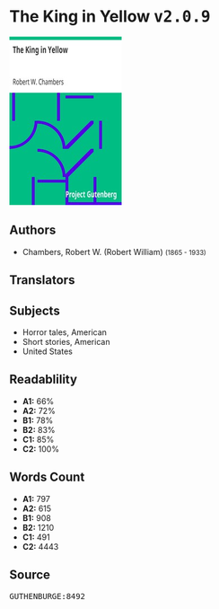 # The King in Yellow <kbd>v2.0.9</kbd>

![](./cover.medium.jpg "")

## Authors


 - Chambers, Robert W. (Robert William) <small>(1865 - 1933)</small>

## Translators



## Subjects


 - Horror tales, American
 - Short stories, American
 - United States

## Readablility


 - **A1:** 66%
 - **A2:** 72%
 - **B1:** 78%
 - **B2:** 83%
 - **C1:** 85%
 - **C2:** 100%

## Words Count


 - **A1:** 797
 - **A2:** 615
 - **B1:** 908
 - **B2:** 1210
 - **C1:** 491
 - **C2:** 4443

## Source


<kbd>GUTHENBURGE:8492</kbd>
